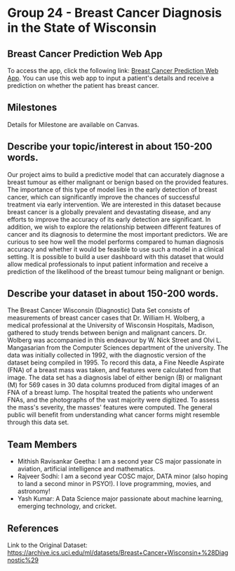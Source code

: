 # Group 24 - Breast Cancer Diagnosis in the State of Wisconsin

## Breast Cancer Prediction Web App

To access the app, click the following link: [Breast Cancer Prediction Web App](https://kyash03-breastcancerwebapp-main-ckdp68.streamlit.app). You can use this web app to input a patient's details and receive a prediction on whether the patient has breast cancer.

## Milestones

Details for Milestone are available on Canvas.

## Describe your topic/interest in about 150-200 words.

Our project aims to build a predictive model that can accurately diagnose a breast tumour as either malignant or benign based on the provided features. The importance of this type of model lies in the early detection of breast cancer, which can significantly improve the chances of successful treatment via early intervention.
We are interested in this dataset because breast cancer is a globally prevalent and devastating disease, and any efforts to improve the accuracy of its early detection are significant. In addition, we wish to explore the relationship between different features of cancer and its diagnosis to determine the most important predictors.
We are curious to see how well the model performs compared to human diagnosis accuracy and whether it would be feasible to use such a  model in a clinical setting.
It is possible to build a user dashboard with this dataset that would allow medical professionals to input patient information and receive a prediction of the likelihood of the breast tumour being malignant or benign.

## Describe your dataset in about 150-200 words.

The Breast Cancer Wisconsin (Diagnostic) Data Set consists of measurements of breast cancer cases that Dr. William H. Wolberg, a medical professional at the University of Wisconsin Hospitals, Madison, gathered to study trends between benign and malignant cancers. Dr. Wolberg was accompanied in this endeavour by W. Nick Street and Olvi L. Mangasarian from the Computer Sciences department of the university. The data was initially collected in 1992, with the diagnostic version of the dataset being compiled in 1995. To record this data, a Fine Needle Aspirate (FNA) of a breast mass was taken, and features were calculated from that image. The data set has a diagnosis label of either benign (B) or malignant (M) for 569 cases in 30 data columns produced from digital images of an FNA of a breast lump. The hospital treated the patients who underwent FNAs, and the photographs of the vast majority were digitized. To assess the mass's severity, the masses' features were computed. The general public will benefit from understanding what cancer forms might resemble through this data set.

## Team Members

- Mithish Ravisankar Geetha: I am a second year CS major passionate in aviation, artificial intelligence and mathematics.
- Rajveer Sodhi: I am a second year COSC major, DATA minor (also hoping to land a second minor in PSYO!). I love programming, movies, and astronomy!
- Yash Kumar: A Data Science major passionate about machine learning, emerging technology, and cricket.

## References

Link to the Original Dataset: https://archive.ics.uci.edu/ml/datasets/Breast+Cancer+Wisconsin+%28Diagnostic%29
